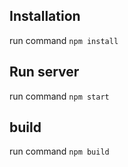 ## Installation
run command `npm install`


## Run server
run command `npm start`

## build
run command `npm build`